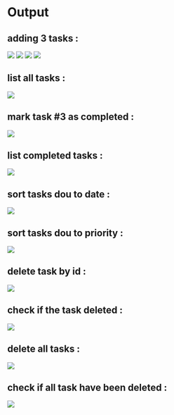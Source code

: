 # Output

## adding 3 tasks :
![](./demo/1.png)
![](./demo/2.png)
![](./demo/3.png)
![](./demo/4.png)

## list all tasks :
![](./demo/5.png)

## mark task #3 as completed :
![](./demo/6.png)

## list completed tasks :
![](./demo/7.png)

## sort tasks dou to date :
![](./demo/8.png)

## sort tasks dou to priority :
![](./demo/9.png)

## delete task by id :
![](./demo/10.png)

## check if the task deleted :
![](./demo/11.png)

## delete all tasks :
![](./demo/12.png)

## check if all task have been deleted :
![](./demo/13.png)